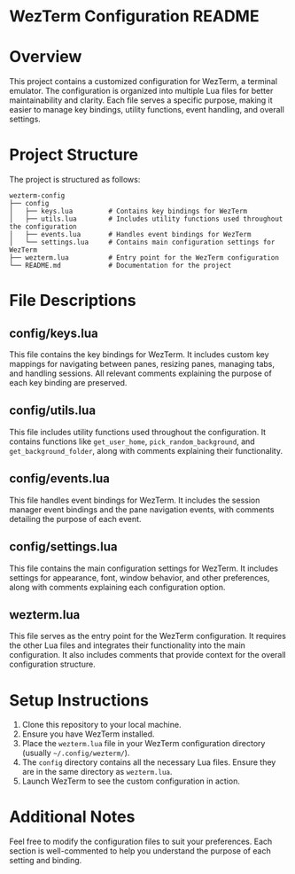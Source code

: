 # WezTerm Configuration README

# Overview
This project contains a customized configuration for WezTerm, a terminal emulator. The configuration is organized into multiple Lua files for better maintainability and clarity. Each file serves a specific purpose, making it easier to manage key bindings, utility functions, event handling, and overall settings.

# Project Structure
The project is structured as follows:

```
wezterm-config
├── config
│   ├── keys.lua         # Contains key bindings for WezTerm
│   ├── utils.lua        # Includes utility functions used throughout the configuration
│   ├── events.lua       # Handles event bindings for WezTerm
│   └── settings.lua     # Contains main configuration settings for WezTerm
├── wezterm.lua          # Entry point for the WezTerm configuration
└── README.md            # Documentation for the project
```

# File Descriptions

## config/keys.lua
This file contains the key bindings for WezTerm. It includes custom key mappings for navigating between panes, resizing panes, managing tabs, and handling sessions. All relevant comments explaining the purpose of each key binding are preserved.

## config/utils.lua
This file includes utility functions used throughout the configuration. It contains functions like `get_user_home`, `pick_random_background`, and `get_background_folder`, along with comments explaining their functionality.

## config/events.lua
This file handles event bindings for WezTerm. It includes the session manager event bindings and the pane navigation events, with comments detailing the purpose of each event.

## config/settings.lua
This file contains the main configuration settings for WezTerm. It includes settings for appearance, font, window behavior, and other preferences, along with comments explaining each configuration option.

## wezterm.lua
This file serves as the entry point for the WezTerm configuration. It requires the other Lua files and integrates their functionality into the main configuration. It also includes comments that provide context for the overall configuration structure.

# Setup Instructions
1. Clone this repository to your local machine.
2. Ensure you have WezTerm installed.
3. Place the `wezterm.lua` file in your WezTerm configuration directory (usually `~/.config/wezterm/`).
4. The `config` directory contains all the necessary Lua files. Ensure they are in the same directory as `wezterm.lua`.
5. Launch WezTerm to see the custom configuration in action.

# Additional Notes
Feel free to modify the configuration files to suit your preferences. Each section is well-commented to help you understand the purpose of each setting and binding.